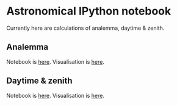 # Astronomical IPython notebook
Currently here are calculations of analemma, daytime & zenith.

## Analemma
Notebook is [here](analemma.ipynb). Visualisation is [here](http://nbviewer.ipython.org/github/olegvg/astro_ipython/blob/master/analemma.ipynb).

## Daytime & zenith
Notebook is [here](day_light_time.ipynb). Visualisation is [here](http://nbviewer.ipython.org/github/olegvg/astro_ipython/blob/master/day_light_time.ipynb).
